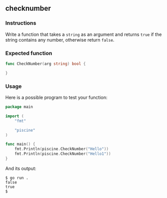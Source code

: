 ## checknumber

### Instructions

Write a function that takes a `string` as an argument and returns `true` if the string contains any number, otherwise return `false`.

### Expected function

```go
func CheckNumber(arg string) bool {

}
```

### Usage

Here is a possible program to test your function:

```go
package main

import (
	"fmt"

	"piscine"
)

func main() {
	fmt.Println(piscine.CheckNumber("Hello"))
	fmt.Println(piscine.CheckNumber("Hello1"))
}
```

And its output:

```console
$ go run .
false
true
$
```
